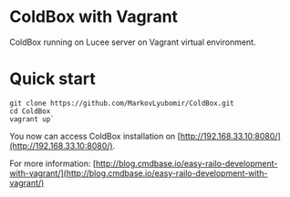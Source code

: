 # ColdBox with Vagrant

ColdBox running on Lucee server on Vagrant virtual environment.

# Quick start

    git clone https://github.com/MarkovLyubomir/ColdBox.git
    cd ColdBox
    vagrant up`

You now can access ColdBox installation on [http://192.168.33.10:8080/](http://192.168.33.10:8080/).

For more information: [http://blog.cmdbase.io/easy-railo-development-with-vagrant/](http://blog.cmdbase.io/easy-railo-development-with-vagrant/)
